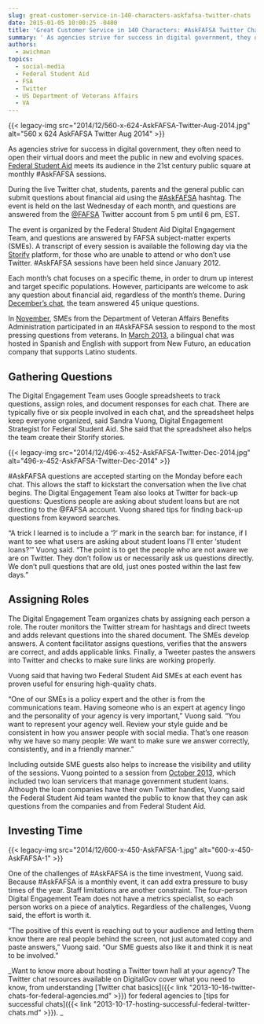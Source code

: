 ```yaml
---
slug: great-customer-service-in-140-characters-askfafsa-twitter-chats
date: 2015-01-05 10:00:25 -0400
title: 'Great Customer Service in 140 Characters: #AskFAFSA Twitter Chats'
summary: ' As agencies strive for success in digital government, they often need to open their virtual doors and meet the public in new and evolving spaces. Federal Student Aid meets its audience in the 21st century public square at monthly #AskFAFSA sessions. During the live'
authors:
  - awichman
topics:
  - social-media
  - Federal Student Aid
  - FSA
  - Twitter
  - US Department of Veterans Affairs
  - VA
---
```


{{< legacy-img src="2014/12/560-x-624-AskFAFSA-Twitter-Aug-2014.jpg" alt="560 x 624 AskFAFSA Twitter Aug 2014" >}}

As agencies strive for success in digital government, they often need to open their virtual doors and meet the public in new and evolving spaces. [Federal Student Aid](https://studentaid.ed.gov/) meets its audience in the 21st century public square at monthly #AskFAFSA sessions.

During the live Twitter chat, students, parents and the general public can submit questions about financial aid using the [#AskFAFSA](https://twitter.com/search?q=%23AskFAFSA&src=typd) hashtag. The event is held on the last Wednesday of each month, and questions are answered from the [@FAFSA](https://twitter.com/FAFSA) Twitter account from 5 pm until 6 pm, EST.

The event is organized by the Federal Student Aid Digital Engagement Team, and questions are answered by FAFSA subject-matter experts (SMEs). A transcript of every session is available the following day via the [Storify](https://storify.com/FAFSA) platform, for those who are unable to attend or who don’t use Twitter. #AskFAFSA sessions have been held since January 2012.

Each month’s chat focuses on a specific theme, in order to drum up interest and target specific populations. However, participants are welcome to ask any question about financial aid, regardless of the month’s theme. During [December&#8217;s chat](https://storify.com/FAFSA/december-2014), the team answered 45 unique questions.

In [November](https://storify.com/FAFSA/november-2014), SMEs from the Department of Veteran Affairs Benefits Administration participated in an #AskFAFSA session to respond to the most pressing questions from veterans. In [March 2013](https://storify.com/FAFSA/march-2013-askfafsa-office-hours), a bilingual chat was hosted in Spanish and English with support from New Futuro, an education company that supports Latino students.

## Gathering Questions

The Digital Engagement Team uses Google spreadsheets to track questions, assign roles, and document responses for each chat. There are typically five or six people involved in each chat, and the spreadsheet helps keep everyone organized, said Sandra Vuong, Digital Engagement Strategist for Federal Student Aid. She said that the spreadsheet also helps the team create their Storify stories.

{{< legacy-img src="2014/12/496-x-452-AskFAFSA-Twitter-Dec-2014.jpg" alt="496-x-452-AskFAFSA-Twitter-Dec-2014" >}}

#AskFAFSA questions are accepted starting on the Monday before each chat. This allows the staff to kickstart the conversation when the live chat begins. The Digital Engagement Team also looks at Twitter for back-up questions: Questions people are asking about student loans but are not directing to the @FAFSA account. Vuong shared tips for finding back-up questions from keyword searches.

“A trick I learned is to include a ‘?’ mark in the search bar: for instance, if I want to see what users are asking about student loans I’ll enter ‘student loans?’” Vuong said. “The point is to get the people who are not aware we are on Twitter. They don’t follow us or necessarily ask us questions directly. We don’t pull questions that are old, just ones posted within the last few days.”

## Assigning Roles

The Digital Engagement Team organizes chats by assigning each person a role. The router monitors the Twitter stream for hashtags and direct tweets and adds relevant questions into the shared document. The SMEs develop answers. A content facilitator assigns questions, verifies that the answers are correct, and adds applicable links. Finally, a Tweeter pastes the answers into Twitter and checks to make sure links are working properly.

Vuong said that having two Federal Student Aid SMEs at each event has proven useful for ensuring high-quality chats.

“One of our SMEs is a policy expert and the other is from the communications team. Having someone who is an expert at agency lingo and the personality of your agency is very important,” Vuong said. “You want to represent your agency well. Review your style guide and be consistent in how you answer people with social media. That’s one reason why we have so many people: We want to make sure we answer correctly, consistently, and in a friendly manner.”

Including outside SME guests also helps to increase the visibility and utility of the sessions. Vuong pointed to a session from [October 2013](https://storify.com/FAFSA/october-2013-askfafsa), which included two loan servicers that manage government student loans. Although the loan companies have their own Twitter handles, Vuong said the Federal Student Aid team wanted the public to know that they can ask questions from the companies and from Federal Student Aid.

## Investing Time

{{< legacy-img src="2014/12/600-x-450-AskFAFSA-1.jpg" alt="600-x-450-AskFAFSA-1" >}}

One of the challenges of #AskFAFSA is the time investment, Vuong said. Because #AskFAFSA is a monthly event, it can add extra pressure to busy times of the year. Staff limitations are another constraint. The four-person Digital Engagement Team does not have a metrics specialist, so each person works on a piece of analytics. Regardless of the challenges, Vuong said, the effort is worth it.

“The positive of this event is reaching out to your audience and letting them know there are real people behind the screen, not just automated copy and paste answers,” Vuong said. “Our SME guests also like it and think it is neat to be involved.”

_Want to know more about hosting a Twitter town hall at your agency? The Twitter chat resources available on DigitalGov cover what you need to know, from understanding [Twitter chat basics]({{< link "2013-10-16-twitter-chats-for-federal-agencies.md" >}}) for federal agencies to [tips for successful chats]({{< link "2013-10-17-hosting-successful-federal-twitter-chats.md" >}}).
  _
